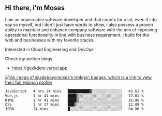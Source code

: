 ## Hi there, i'm Moses

I am an impeccable software developer and that counts for a lot, even if i do say so myself, but i don't just have words to show, i also possess a proven ability to maintain and enhance company software with the aim of improving operational functionality in line with business requirement. I build for the web and businesses with my favorite stacks.

Interested in Cloud Engineering and DevOps.

Check my written blogs
- https://geekdom.vercel.app

[![An image of @adebayomoses's Holopin badges, which is a link to view their full Holopin profile](https://holopin.me/adebayomoses)](https://holopin.io/@adebayomoses)

<!--START_SECTION:waka-->

```txt
JavaScript   4 hrs 14 mins   ██████████▓░░░░░░░░░░░░░░   42.61 %
Vue.js       1 hr 41 mins    ████▒░░░░░░░░░░░░░░░░░░░░   17.01 %
HTML         1 hr 41 mins    ████▒░░░░░░░░░░░░░░░░░░░░   16.95 %
CSS          1 hr 17 mins    ███▒░░░░░░░░░░░░░░░░░░░░░   12.89 %
JSON         24 mins         █░░░░░░░░░░░░░░░░░░░░░░░░   04.06 %
```

<!--END_SECTION:waka-->
